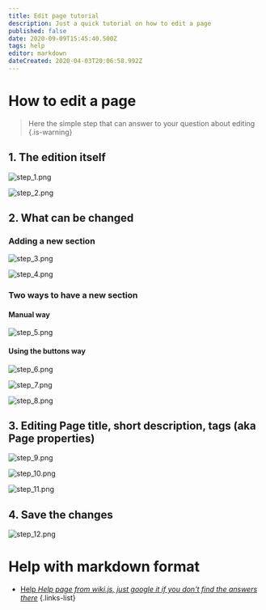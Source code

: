 ```yaml
---
title: Edit page tutorial
description: Just a quick tutorial on how to edit a page
published: false
date: 2020-09-09T15:45:40.500Z
tags: help
editor: markdown
dateCreated: 2020-04-03T20:06:58.992Z
---
```


# How to edit a page

> Here the simple step that can answer to your question about editing
{.is-warning}

## 1. The edition itself

![step_1.png](/step_editing/step_1.png)

![step_2.png](/step_editing/step_2.png)

## 2. What can be changed

### Adding a new section 

![step_3.png](/step_editing/step_3.png)

![step_4.png](/step_editing/step_4.png)

### Two ways to have a new section 

#### Manual way

![step_5.png](/step_editing/step_5.png)

#### Using the buttons way

![step_6.png](/step_editing/step_6.png)

![step_7.png](/step_editing/step_7.png)

![step_8.png](/step_editing/step_8.png)

## 3. Editing Page title, short description, tags (aka Page properties)

![step_9.png](/step_editing/step_9.png)

![step_10.png](/step_editing/step_10.png)

![step_11.png](/step_editing/step_11.png)

## 4. Save the changes

![step_12.png](/step_editing/step_12.png)

# Help with markdown format

- [Help *Help page from wiki.js, just google it if you don't find the answers there*](https://docs.requarks.io/en/editors/markdown)
{.links-list}